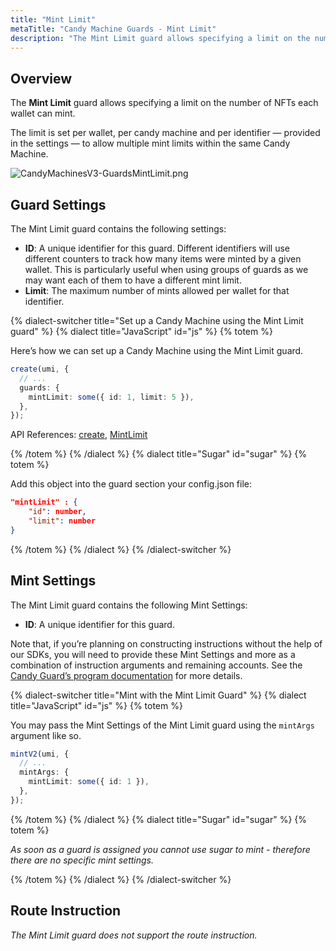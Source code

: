 ```yaml
---
title: "Mint Limit"
metaTitle: "Candy Machine Guards - Mint Limit"
description: "The Mint Limit guard allows specifying a limit on the number of NFTs each wallet can mint."
---
```


## Overview

The **Mint Limit** guard allows specifying a limit on the number of NFTs each wallet can mint.

The limit is set per wallet, per candy machine and per identifier — provided in the settings — to allow multiple mint limits within the same Candy Machine.

![CandyMachinesV3-GuardsMintLimit.png](https://docs.metaplex.com/assets/candy-machine-v3/CandyMachinesV3-GuardsMintLimit.png#radius)

## Guard Settings

The Mint Limit guard contains the following settings:

- **ID**: A unique identifier for this guard. Different identifiers will use different counters to track how many items were minted by a given wallet. This is particularly useful when using groups of guards as we may want each of them to have a different mint limit.
- **Limit**: The maximum number of mints allowed per wallet for that identifier.

{% dialect-switcher title="Set up a Candy Machine using the Mint Limit guard" %}
{% dialect title="JavaScript" id="js" %}
{% totem %}

Here’s how we can set up a Candy Machine using the Mint Limit guard.

```ts
create(umi, {
  // ...
  guards: {
    mintLimit: some({ id: 1, limit: 5 }),
  },
});
```

API References: [create](https://mpl-candy-machine-js-docs.vercel.app/functions/create.html), [MintLimit](https://mpl-candy-machine-js-docs.vercel.app/types/MintLimit.html)

{% /totem %}
{% /dialect %}
{% dialect title="Sugar" id="sugar" %}
{% totem %}

Add this object into the guard section your config.json file:

```json
"mintLimit" : {
    "id": number,
    "limit": number
}
```

{% /totem %}
{% /dialect %}
{% /dialect-switcher %}

## Mint Settings

The Mint Limit guard contains the following Mint Settings:

- **ID**: A unique identifier for this guard.

Note that, if you’re planning on constructing instructions without the help of our SDKs, you will need to provide these Mint Settings and more as a combination of instruction arguments and remaining accounts. See the [Candy Guard’s program documentation](https://github.com/metaplex-foundation/mpl-candy-machine/tree/main/programs/candy-guard#mintlimit) for more details.

{% dialect-switcher title="Mint with the Mint Limit Guard" %}
{% dialect title="JavaScript" id="js" %}
{% totem %}

You may pass the Mint Settings of the Mint Limit guard using the `mintArgs` argument like so.

```ts
mintV2(umi, {
  // ...
  mintArgs: {
    mintLimit: some({ id: 1 }),
  },
});
```

{% /totem %}
{% /dialect %}
{% dialect title="Sugar" id="sugar" %}
{% totem %}

_As soon as a guard is assigned you cannot use sugar to mint - therefore there are no specific mint settings._

{% /totem %}
{% /dialect %}
{% /dialect-switcher %}

## Route Instruction

_The Mint Limit guard does not support the route instruction._

